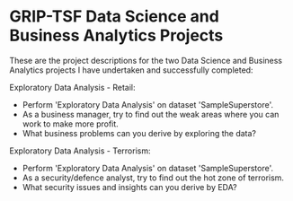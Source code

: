 # GRIP-TSF Data Science and Business Analytics Projects

These are the project descriptions for the two Data Science and Business Analytics projects I have undertaken and successfully completed:

Exploratory Data Analysis - Retail:
- Perform 'Exploratory Data Analysis' on dataset 'SampleSuperstore'.
- As a business manager, try to find out the weak areas where you can work to make more profit.
- What business problems can you derive by exploring the data?

Exploratory Data Analysis - Terrorism:
- Perform 'Exploratory Data Analysis' on dataset 'SampleSuperstore'.
- As a security/defence analyst, try to find out the hot zone of terrorism.
- What security issues and insights can you derive by EDA?

